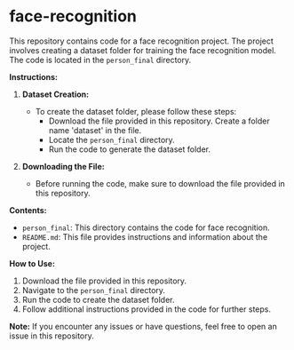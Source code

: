 # face-recognition
This repository contains code for a face recognition project. The project involves creating a dataset folder for training the face recognition model. The code is located in the `person_final` directory.

**Instructions:**

1. **Dataset Creation:**
   - To create the dataset folder, please follow these steps:
     - Download the file provided in this repository. Create a folder name 'dataset' in the file.
     - Locate the `person_final` directory.
     - Run the code to generate the dataset folder.

2. **Downloading the File:**
   - Before running the code, make sure to download the file provided in this repository.

**Contents:**

- `person_final`: This directory contains the code for face recognition.
- `README.md`: This file provides instructions and information about the project.

**How to Use:**

1. Download the file provided in this repository.
2. Navigate to the `person_final` directory.
3. Run the code to create the dataset folder.
4. Follow additional instructions provided in the code for further steps.

**Note:** If you encounter any issues or have questions, feel free to open an issue in this repository.
